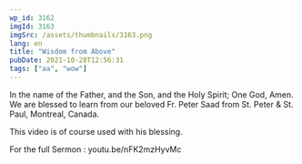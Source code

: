 ```yaml
---
wp_id: 3162
imgId: 3163
imgSrc: /assets/thumbnails/3163.png
lang: en
title: "Wisdom from Above"
pubDate: 2021-10-28T12:56:31
tags: ["aa", "wow"]
---
```

<!-- page: 6 -->

<p>In the name of the Father, and the Son, and the Holy Spirit; One God, Amen. We are blessed to learn from our beloved Fr. Peter Saad from St. Peter &amp; St. Paul, Montreal, Canada.</p>
<p>This video is of course used with his blessing.</p>
<p>For the full Sermon : youtu.be/nFK2mzHyvMc</p>
